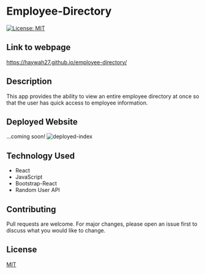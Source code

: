 # Employee-Directory

[![License: MIT](https://img.shields.io/badge/License-MIT-5C8BB3)](https://choosealicense.com/licenses/mit/)

## Link to webpage
https://haywah27.github.io/employee-directory/

## Description
This app provides the ability to view an entire employee directory at once so that the user has quick access to employee information.

## Deployed Website
...coming soon!
<img src="./public/assets/Employees.gif" alt="deployed-index">

## Technology Used
* React
* JavaScript
* Bootstrap-React
* Random User API

## Contributing
Pull requests are welcome. For major changes, please open an issue first to discuss what you would like to change.

## License
[MIT](https://choosealicense.com/licenses/mit/)

